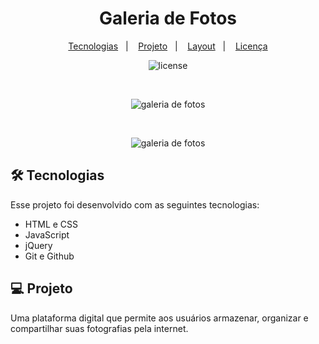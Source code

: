 <h1 align="center"> Galeria de Fotos </h1>

<p align="center">
  <a href="#tecnologias">Tecnologias</a>&nbsp;&nbsp;&nbsp;|&nbsp;&nbsp;&nbsp;
  <a href="#projeto">Projeto</a>&nbsp;&nbsp;&nbsp;|&nbsp;&nbsp;&nbsp;
  <a href="#layout">Layout</a>&nbsp;&nbsp;&nbsp;|&nbsp;&nbsp;&nbsp;
  <a href="#memo-Licença">Licença</a>
</p>

<p align="center">
  <img alt="license" src="https://img.shields.io/static/v1?label=license&message=MIT&color=49AA26&labelColor=000000">
</p>

<br>

<p align="center">
  <img alt="galeria de fotos" src="https://i.imgur.com/LBcRw3D.png">
</p>

<br>

<p align="center">
  <img alt="galeria de fotos" src="https://i.imgur.com/opymcBh.png">
</p>

## 🛠️ Tecnologias

Esse projeto foi desenvolvido com as seguintes tecnologias:

- HTML e CSS
- JavaScript
- jQuery
- Git e Github

## 💻 Projeto

Uma plataforma digital que permite aos usuários armazenar, organizar e compartilhar suas fotografias pela internet.
